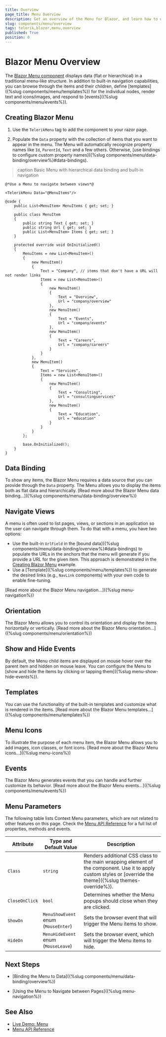 ```yaml
---
title: Overview
page_title: Menu Overview
description: Get an overview of the Menu for Blazor, and learn how to use it through practical examples.
slug: components/menu/overview
tags: telerik,blazor,menu,overview
published: True
position: 0
---
```


# Blazor Menu Overview

The <a href="https://www.telerik.com/blazor-ui/menu" target="_blank">Blazor Menu component</a> displays data (flat or hierarchical) in a traditional menu-like structure. In addition to built-in navigation capabilities, you can browse through the items and their children, define [templates]({%slug components/menu/templates%}) for the individual nodes, render text and icons/images, and respond to [events]({%slug components/menu/events%}).

## Creating Blazor Menu

1. Use the `TelerikMenu` tag to add the component to your razor page.

1. Populate the `Data` property with the collection of items that you want to appear in the menu. The Menu will automatically recognize property names like `Id`, `ParentId`, `Text` and a few others. Otherwise, [use bindings to configure custom property names]({%slug components/menu/data-binding/overview%}#data-bindings).

>caption Basic Menu with hierarchical data binding and built-in navigation

````CSHTML
@*Use a Menu to navigate between views*@

<TelerikMenu Data="@MenuItems"/>

@code {
    public List<MenuItem> MenuItems { get; set; }

    public class MenuItem
    {
        public string Text { get; set; }
        public string Url { get; set; }
        public List<MenuItem> Items { get; set; }
    }

    protected override void OnInitialized()
    {
        MenuItems = new List<MenuItem>()
        {
            new MenuItem()
            {
                Text = "Company", // items that don't have a URL will not render links
                Items = new List<MenuItem>()
                {
                    new MenuItem()
                    {
                        Text = "Overview",
                        Url = "company/overview"
                    },
                    new MenuItem()
                    {
                        Text = "Events",
                        Url = "company/events"
                    },
                    new MenuItem()
                    {
                        Text = "Careers",
                        Url = "company/careers"
                    }
                }
            },
            new MenuItem()
            {
                Text = "Services",
                Items = new List<MenuItem>()
                {
                    new MenuItem()
                    {
                        Text = "Consulting",
                        Url = "consultingservices"
                    },
                    new MenuItem()
                    {
                        Text = "Education",
                        Url = "education"
                    }
                }
            }
        };

        base.OnInitialized();
    }
}
````

## Data Binding

To show any items, the Blazor Menu requires a data source that you can provide through the `Data` property. The Menu allows you to display the items both as flat data and hierarchically. [Read more about the Blazor Menu data binding...]({%slug components/menu/data-binding/overview%})

## Navigate Views

A menu is often used to list pages, views, or sections in an application so the user can navigate through them. To do that with a menu, you have two options:

* Use the built-in `UrlField` in the [bound data]({%slug components/menu/data-binding/overview%}#data-bindings) to populate the URLs in the anchors that the menu will generate if you provide a URL for the given item. This approach is demonstrated in the [Creating Blazor Menu](#creating-blazor-menu) example.
* Use a [Template]({%slug components/menu/templates%}) to generate the desired links (e.g., `NavLink` components) with your own code to enable fine-tuning.

[Read more about the Blazor Menu navigation...]({%slug menu-navigation%})

## Orientation

The Blazor Menu allows you to control its orientation and display the items horizontally or vertically. [Read more about the Blazor Menu orientation...]({%slug components/menu/orientation%})

## Show and Hide Events

By default, the Menu child items are displayed on mouse hover over the parent item and hidden on mouse leave. You can configure the Menu to [show and hide the items by clicking or tapping them]({%slug menu-show-hide-events%}).

## Templates

You can use the functionality of the built-in templates and customize what is rendered in the items. [Read more about the Blazor Menu templates...]({%slug components/menu/templates%})

## Menu Icons

To illustrate the purpose of each menu item, the Blazor Menu allows you to add images, icon classes, or font icons. [Read more about the Blazor Menu icons...]({%slug menu-icons%})

## Events

The Blazor Menu generates events that you can handle and further customize its behavior. [Read more about the Blazor Menu events...]({%slug components/menu/events%})

## Menu Parameters

The following table lists Context Menu parameters, which are not related to other features on this page. Check the [Menu API Reference](/blazor-ui/api/Telerik.Blazor.Components.TelerikMenu-1) for a full list of properties, methods and events.

| Attribute | Type and Default&nbsp;Value | Description |
| --- | --- | --- |
| `Class` | `string` | Renders additional CSS class to the main wrapping element of the component. Use it to apply custom styles or [override the theme]({%slug themes-override%}). |
| `CloseOnClick` | `bool` | Determines whether the Menu popups should close when they are clicked.
| `ShowOn` | `MenuShowEvent` <br /> enum <br /> (`MouseEnter`) | Sets the browser event that will trigger the Menu items to show. |
| `HideOn` | `MenuHideEvent` <br /> enum <br /> (`MouseLeave`) | Sets the browser event, which will trigger the Menu items to hide.


## Next Steps

* [Binding the Menu to Data]({%slug components/menu/data-binding/overview%})

* [Using the Menu to Navigate between Pages]({%slug menu-navigation%})

## See Also

* [Live Demo: Menu](https://demos.telerik.com/blazor-ui/menu/index)
* [Menu API Reference](/blazor-ui/api/Telerik.Blazor.Components.TelerikMenu-1)
